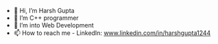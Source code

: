 - 👋 Hi, I’m Harsh Gupta
- 🌱 I’m C++ programmer
- 👀 I’m into Web Development
- 📫 How to reach me - LinkedIn: www.linkedin.com/in/harshgupta1244

<!---
Harshgupta1244/Harshgupta1244 is a ✨ special ✨ repository because its `README.md` (this file) appears on your GitHub profile.
You can click the Preview link to take a look at your changes.
--->
